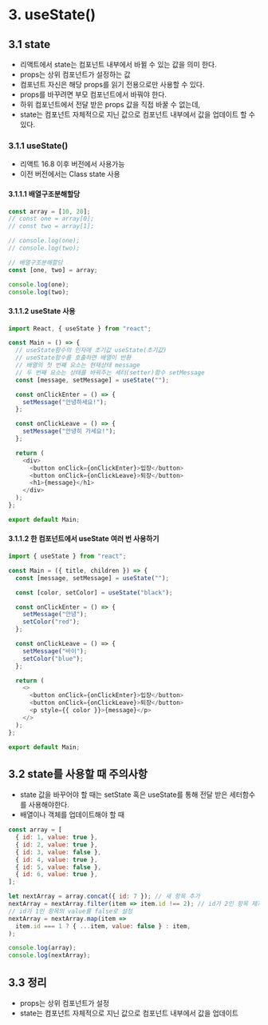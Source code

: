 # 3. useState()

## 3.1 state

- 리액트에서 state는 컴포넌트 내부에서 바뀔 수 있는 값을 의미 한다.
- props는 상위 컴포넌트가 설정하는 값
- 컴포넌트 자신은 해당 props를 읽기 전용으로만 사용할 수 있다.
- props를 바꾸려면 부모 컴포넌트에서 바꿔야 한다.
- 하위 컴포넌트에서 전달 받은 props 값을 직접 바꿀 수 없는데,
- state는 컴포넌트 자체적으로 지닌 값으로 컴포넌트 내부에서 값을 업데이트 할 수 있다.

### 3.1.1 useState()

- 리액트 16.8 이후 버전에서 사용가능
- 이전 버전에서는 Class state 사용

#### 3.1.1.1 배열구조분해할당

```js
const array = [10, 20];
// const one = array[0];
// const two = array[1];

// console.log(one);
// console.log(two);

// 배열구조분해할당
const [one, two] = array;

console.log(one);
console.log(two);
```

#### 3.1.1.2 useState 사용

```js
import React, { useState } from "react";

const Main = () => {
  // useState함수의 인자에 초기값 useState(초기값)
  // useState함수를 호출하면 배열이 반환
  // 배열의 첫 번째 요소는 현재상태 message
  // 두 번째 요소는 상태를 바꿔주는 세터(setter)함수 setMessage
  const [message, setMessage] = useState("");

  const onClickEnter = () => {
    setMessage("안녕하세요!");
  };

  const onClickLeave = () => {
    setMessage("안녕히 가세요!");
  };

  return (
    <div>
      <button onClick={onClickEnter}>입장</button>
      <button onClick={onClickLeave}>퇴장</button>
      <h1>{message}</h1>
    </div>
  );
};

export default Main;
```

#### 3.1.1.2 한 컴포넌트에서 useState 여러 번 사용하기

```js
import { useState } from "react";

const Main = ({ title, children }) => {
  const [message, setMessage] = useState("");

  const [color, setColor] = useState("black");

  const onClickEnter = () => {
    setMessage("안녕");
    setColor("red");
  };

  const onClickLeave = () => {
    setMessage("바이");
    setColor("blue");
  };

  return (
    <>
      <button onClick={onClickEnter}>입장</button>
      <button onClick={onClickLeave}>퇴장</button>
      <p style={{ color }}>{message}</p>
    </>
  );
};

export default Main;
```

## 3.2 state를 사용할 때 주의사항

- state 값을 바꾸어야 할 때는 setState 혹은 useState를 통해 전달 받은 세터함수를 사용해야한다.
- 배열이나 객체를 업데이트해야 할 때

```js
const array = [
  { id: 1, value: true },
  { id: 2, value: true },
  { id: 3, value: false },
  { id: 4, value: true },
  { id: 5, value: false },
  { id: 6, value: true },
];

let nextArray = array.concat({ id: 7 }); // 새 항목 추가
nextArray = nextArray.filter(item => item.id !== 2); // id가 2인 항목 제거
// id가 1인 항목의 value를 false로 설정
nextArray = nextArray.map(item =>
  item.id === 1 ? { ...item, value: false } : item,
);

console.log(array);
console.log(nextArray);
```

## 3.3 정리

- props는 상위 컴포넌트가 설정
- state는 컴포넌트 자체적으로 지닌 값으로 컴포넌트 내부에서 값을 업데이트
